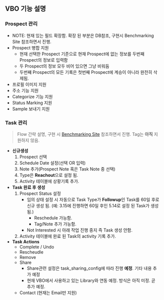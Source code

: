 
## VBO 기능 설명
### Prospect 관리
- NOTE: 현재 있는 필드 확장함. 확장 된 부분은 DB참조, 구현시 Benchmarking Site 참조하면서 진행.
- Prospect 병합 지원 
    - 현재 선택한 Prospect 기준으로 현재 Prospect에 없는 정보를 두번째 Prospect의 정보로 입력함
    - 두 Prospect의 정보 모두 비어 있으면 그냥 비워둠
    - 두번쨰 Prospect의 모든 기록은 첫번째 Prospect에 계승이 아니라 완전히 삭제됨.
- 프로필 이미지 지원
- 주소 기능 지원
- Categorize 기능 지원
- Status Marking 지원
- Sample 보내기 지원
### Task 관리
> Flow 간략 설명, 구현 시 [Benchmarking Site](https://pulsepenny.rodanandfields.com/app/daily) 참조하면서 진행.
> Tag는 **아직** 지원하지 않음.
- **신규생성**
    1. Prospect 선택
    2. Schedule Date 설정(선택 OR 입력)
    3. Note 추가(Prospect Note 혹은 Task Note 중 선택)
    4. Type은 **Reachout**으로 설정 됨.
    5. Activity 테이블에 상황기록 추가.
- **Task 완료 후 생성**
    1. Prospect Status 설정
        - 임의 상태 설정 시 자동으로 Task Type가 **Followup**인 Task를 60일 후로 신규 생성 됨. (예: 3.15에 진행하면 60일 후인 5.14로 설정 된 Task가 생성 됨.)
            - Reschedule 가능함.
            - Tag/Note 추가 가능함.
        - Not Interested 시 아래 작업 진행 중지 즉 Task 생성 안함.
    4. Activity 테이블에 완료 된 Task의 activity 기록 추가.
- **Task Actions**
    - Complete / Undo
    - Rescheudle
    - Remove
    - Share
        - Share관련 설정은 task_sharing_config에 따라 진행 **예정**. 기타 내용 추가 예정
        - 현재 VBO에서 사용하고 있는 Library와 연동 예정. 방식은 아직 미정. 곧 추가 예정.
    - Contact (현재는 Email만 지원)

